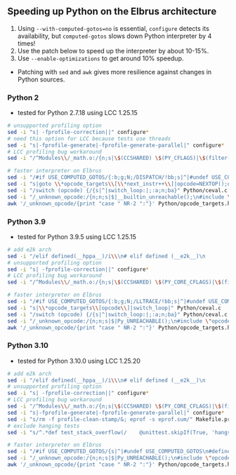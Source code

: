 ## Speeding up Python on the Elbrus architecture

1. Using `--with-computed-gotos=no` is essential, `configure` detects its availability, but `computed-gotos` slows down Python interpreter by 4 times!
2. Use the patch below to speed up the interpreter by about 10-15%. 
3. Use `--enable-optimizations` to get around 10% speedup.

- Patching with `sed` and `awk` gives more resilience against changes in Python sources.

### Python 2

- tested for Python 2.7.18 using LCC 1.25.15

```sh
# unsupported profiling option
sed -i "s| -fprofile-correction||" configure*
# need this option for LCC because tests use threads
sed -i "s|-fprofile-generate|-fprofile-generate-parallel|" configure*
# LCC profiling bug workaround
sed -i "/^Modules\\/_math.o:/{n;s|\$(CCSHARED) \$(PY_CFLAGS)|\$(filter-out -fprofile-generate-parallel,\$(CCSHARED) \$(PY_CFLAGS))|}" Makefile.pre.in

# faster interpreter on Elbrus
sed -i "/#if USE_COMPUTED_GOTOS/{:b;g;N;/DISPATCH/!bb;s|^|#undef USE_COMPUTED_GOTOS\n#define USE_COMPUTED_GOTOS 0\n#if 1\n#define TARGET(op) case op:\n#define TARGET_WITH_IMPL(op, impl) if(0)goto impl;case op:\n#define TARGET_NOARG TARGET\n#define TARGET_WITH_IMPL_NOARG TARGET_WITH_IMPL|;:a;n;ba}" Python/ceval.c
sed -i "s|goto \\*opcode_targets\\[\\*next_instr++\\]|opcode=NEXTOP();oparg=0;if(HAS_ARG(opcode))oparg=NEXTARG();goto switch_loop|" Python/ceval.c
sed -i "/switch (opcode) {/{s|^|switch_loop:|;:a;n;ba}" Python/ceval.c
sed -i "/_unknown_opcode:/{n;n;s|$|__builtin_unreachable();\n#include \"opcode_unknown.h\"|}" Python/ceval.c
awk '/_unknown_opcode/{print "case " NR-2 ":"}' Python/opcode_targets.h > Python/opcode_unknown.h
```

### Python 3.9

- tested for Python 3.9.5 using LCC 1.25.15

```sh
# add e2k arch
sed -i "/elif defined(__hppa__)/i\\\n# elif defined (__e2k__)\n        e2k-linux-gnu" configure*
# unsupported profiling option
sed -i "s| -fprofile-correction||" configure*
# LCC profiling bug workaround
sed -i "/^Modules\\/_math.o:/{n;s|\$(CCSHARED) \$(PY_CORE_CFLAGS)|\$(filter-out -fprofile-generate,\$(CCSHARED) \$(PY_CORE_CFLAGS))|}" Makefile.pre.in

# faster interpreter on Elbrus
sed -i "/#if USE_COMPUTED_GOTOS/{:b;g;N;/LLTRACE/!bb;s|^|#undef USE_COMPUTED_GOTOS\n#define USE_COMPUTED_GOTOS 0\n#if 1\n#define TARGET(op) op|;:a;n;ba}" Python/ceval.c
sed -i "s|\\*opcode_targets\\[opcode\\]|switch_loop|" Python/ceval.c
sed -i "/switch (opcode) {/{s|^|switch_loop:|;:a;n;ba}" Python/ceval.c
sed -i "/_unknown_opcode:/{n;n;s|$|Py_UNREACHABLE();\n#include \"opcode_unknown.h\"|}" Python/ceval.c
awk '/_unknown_opcode/{print "case " NR-2 ":"}' Python/opcode_targets.h > Python/opcode_unknown.h
```

### Python 3.10

- tested for Python 3.10.0 using LCC 1.25.20

```sh
# add e2k arch
sed -i "/elif defined(__hppa__)/i\\\n# elif defined (__e2k__)\n        e2k-linux-gnu" configure*
# unsupported profiling option
sed -i "s| -fprofile-correction||" configure*
# LCC profiling bug workaround
sed -i "/^Modules\\/_math.o:/{n;s|\$(CCSHARED) \$(PY_CORE_CFLAGS)|\$(filter-out -fprofile-generate-parallel,\$(CCSHARED) \$(PY_CORE_CFLAGS))|}" Makefile.pre.in
sed -i "s|-fprofile-generate|-fprofile-generate-parallel|" configure*
sed -i "s/rm -f profile-clean-stamp/&; eprof -s eprof.sum/" Makefile.pre.in
# exclude hanging tests
sed -i "s/^.*def test_stack_overflow(/    @unittest.skipIf(True, 'hangs')\n&/" Lib/test/test_faulthandler.py

# faster interpreter on Elbrus
sed -i "/#if USE_COMPUTED_GOTOS/{s|^|#undef USE_COMPUTED_GOTOS\n#define USE_COMPUTED_GOTOS 0\n|;:a;n;ba}" Python/ceval.c
sed -i "/_unknown_opcode:/{n;n;s|$|Py_UNREACHABLE();\n#include \"opcode_unknown.h\"|}" Python/ceval.c
awk '/_unknown_opcode/{print "case " NR-2 ":"}' Python/opcode_targets.h > Python/opcode_unknown.h
```
